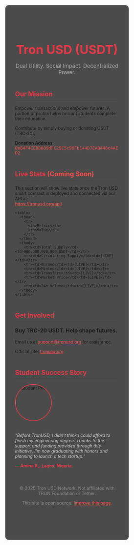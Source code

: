 <!DOCTYPE html>
<html lang="en">
<head>
  <meta charset="UTF-8" />
  <meta name="viewport" content="width=device-width, initial-scale=1.0"/>
  <title>Tron USD (USDT)</title>
  <style>
    * {
      margin: 0;
      padding: 0;
      box-sizing: border-box;
    }

    body, html {
      width: 100%;
      height: 100%;
      font-family: 'Segoe UI', sans-serif;
      overflow-x: hidden;
      background: black;
      color: #f1f1f1;
    }

    canvas {
      position: fixed;
      top: 0;
      left: 0;
      z-index: 0;
    }

    .content {
      position: relative;
      z-index: 1;
      max-width: 900px;
      margin: 0 auto;
      padding: 4rem 2rem;
      background-color: rgba(0, 0, 0, 0.7);
      border-radius: 12px;
      margin-top: 3rem;
      margin-bottom: 3rem;
    }

    header, section, footer {
      margin-bottom: 3rem;
    }

    h1, h2 {
      color: #e63946;
    }

    h1 {
      font-size: 2.5rem;
      text-align: center;
    }

    header p {
      text-align: center;
      font-size: 1.1rem;
      color: #aaa;
    }

    section h2 {
      border-bottom: 1px solid #444;
      padding-bottom: 0.5rem;
      margin-bottom: 1rem;
    }

    .donation-address {
      font-family: monospace;
      color: #ff4d4d;
    }

    table {
      width: 100%;
      margin-top: 1rem;
      border-collapse: collapse;
    }

    th, td {
      padding: 0.75rem;
      border: 1px solid #333;
      text-align: left;
    }

    th {
      background-color: #111;
      color: #e63946;
    }

    a {
      color: #ff4d4d;
    }

    footer {
      text-align: center;
      font-size: 0.9rem;
      color: #888;
    }

    .highlight {
      color: #ff4d4d;
    }

    .cta {
      font-size: 1.1rem;
      font-weight: bold;
    }

    .success-story {
      display: flex;
      flex-wrap: wrap;
      align-items: center;
      gap: 1.5rem;
      margin-top: 1rem;
    }

    .success-story img {
      border-radius: 50%;
      width: 120px;
      height: 120px;
      object-fit: cover;
      border: 2px solid #e63946;
    }

    .success-story p {
      margin-bottom: 0.5rem;
    }

    @media (max-width: 600px) {
      .success-story {
        flex-direction: column;
        text-align: center;
      }

      .success-story img {
        margin-bottom: 1rem;
      }
    }
  </style>
</head>
<body>

<canvas id="matrixCanvas"></canvas>

<div class="content">
  <header>
    <h1>Tron USD (USDT)</h1>
    <p>Dual Utility. Social Impact. Decentralized Power.</p>
  </header>

  <section>
    <h2>Our Mission</h2>
    <p>Empower transactions and empower futures. A portion of profits helps brilliant students complete their education.</p>
    <p>Contribute by simply buying or donating USDT (TRC-20).</p>
    <p><strong>Donation Address:</strong> <span class="donation-address">0x84F4CE8B889dFC29C5c96Fb144D7EAB446c4AED2</span></p>
  </section>

  <section>
    <h2>Live Stats <span class="highlight">(Coming Soon)</span></h2>
    <p>This section will show live stats once the Tron USD smart contract is deployed and connected via our API at:<br>
      <a href="https://tronusd.org/api/" target="_blank">https://tronusd.org/api/</a></p>

    <table>
      <thead>
        <tr>
          <th>Metric</th>
          <th>Value</th>
        </tr>
      </thead>
      <tbody>
        <tr><td>Total Supply</td><td>900,000,000,000 USDT</td></tr>
        <tr><td>Circulating Supply</td><td>[LIVE]</td></tr>
        <tr><td>Burned</td><td>[LIVE]</td></tr>
        <tr><td>Minted</td><td>[LIVE]</td></tr>
        <tr><td>Transfers</td><td>[LIVE]</td></tr>
        <tr><td>Market Price</td><td>[LIVE]</td></tr>
        <tr><td>24h Volume</td><td>[LIVE]</td></tr>
      </tbody>
    </table>
  </section>

  <section>
    <h2>Get Involved</h2>
    <p class="cta">Buy TRC-20 USDT. Help shape futures.</p>
    <p>Email us at <a href="mailto:support@tronusd.org">support@tronusd.org</a> for assistance.</p>
    <p>Official site: <a href="https://tronusd.org" target="_blank">tronusd.org</a></p>
  </section>

  <section>
    <h2>Student Success Story</h2>
    <div class="success-story">
      <img src="https://via.placeholder.com/120x120.png?text=Student" alt="Student Photo" />
      <div>
        <p style="font-style: italic; color: #ccc;">
          "Before TronUSD, I didn’t think I could afford to finish my engineering degree.
          Thanks to the support and funding provided through this initiative,
          I’m now graduating with honors and planning to launch a tech startup."
        </p>
        <p style="font-weight: bold; color: #e63946;">— Amina K., Lagos, Nigeria</p>
      </div>
    </div>
  </section>

  <footer>
    <p>© 2025 Tron USD Network. Not affiliated with TRON Foundation or Tether.</p>
    <p>This site is open source. <a href="#">Improve this page</a>.</p>
  </footer>
</div>

<script>
  // Matrix Falling Code Animation (Red Theme)
  const canvas = document.getElementById('matrixCanvas');
  const ctx = canvas.getContext('2d');

  canvas.height = window.innerHeight;
  canvas.width = window.innerWidth;

  const letters = 'アァイィウエエオカガキギクグケゲコゴサザシジスズセゼソゾタダチッヂヅテデトドナニヌネノハバパヒビピフブプヘベペホボポマミムメモヤユヨラリルレロワヲンABCDEFGHIJKLMNOPQRSTUVWXYZ0123456789$#%&*';
  const fontSize = 14;
  const columns = canvas.width / fontSize;
  const drops = [];

  for (let x = 0; x < columns; x++) {
    drops[x] = 1;
  }

  function drawMatrix() {
    ctx.fillStyle = 'rgba(0, 0, 0, 0.05)';
    ctx.fillRect(0, 0, canvas.width, canvas.height);

    ctx.fillStyle = '#e63946'; // Red color
    ctx.font = fontSize + 'px monospace';

    for (let i = 0; i < drops.length; i++) {
      const text = letters.charAt(Math.floor(Math.random() * letters.length));
      ctx.fillText(text, i * fontSize, drops[i] * fontSize);

      if (drops[i] * fontSize > canvas.height && Math.random() > 0.975) {
        drops[i] = 0;
      }

      drops[i]++;
    }
  }

  setInterval(drawMatrix, 35);

  window.addEventListener('resize', () => {
    canvas.height = window.innerHeight;
    canvas.width = window.innerWidth;
  });
</script>

</body>
</html>
